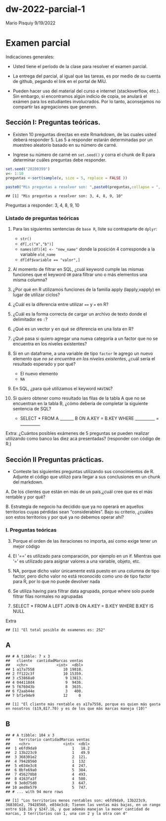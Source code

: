 dw-2022-parcial-1
================
Mario Pisquiy
9/19/2022

# Examen parcial

Indicaciones generales:

-   Usted tiene el período de la clase para resolver el examen parcial.

-   La entrega del parcial, al igual que las tareas, es por medio de su
    cuenta de github, pegando el link en el portal de MiU.

-   Pueden hacer uso del material del curso e internet (stackoverflow,
    etc.). Sin embargo, si encontramos algún indicio de copia, se
    anulará el exámen para los estudiantes involucrados. Por lo tanto,
    aconsejamos no compartir las agregaciones que generen.

## Sección I: Preguntas teóricas.

-   Existen 10 preguntas directas en este Rmarkdown, de las cuales usted
    deberá responder 5. Las 5 a responder estarán determinadas por un
    muestreo aleatorio basado en su número de carné.

-   Ingrese su número de carné en `set.seed()` y corra el chunk de R
    para determinar cuáles preguntas debe responder.

``` r
set.seed("20200399") 
v<- 1:10
preguntas <-sort(sample(v, size = 5, replace = FALSE ))

paste0("Mis preguntas a resolver son: ",paste0(preguntas,collapse = ", "))
```

    ## [1] "Mis preguntas a resolver son: 3, 4, 8, 9, 10"

Preguntas a responder: 3, 4, 8, 9, 10

### Listado de preguntas teóricas

1.  Para las siguientes sentencias de `base R`, liste su contraparte de
    `dplyr`:

    -   `str()`
    -   `df[,c("a","b")]`
    -   `names(df)[4] <- "new_name"` donde la posición 4 corresponde a
        la variable `old_name`
    -   `df[df$variable == "valor",]`

2.  Al momento de filtrar en SQL, ¿cuál keyword cumple las mismas
    funciones que el keyword `OR` para filtrar uno o más elementos una
    misma columna?

3.  ¿Por qué en R utilizamos funciones de la familia apply
    (lapply,vapply) en lugar de utilizar ciclos?

4.  ¿Cuál es la diferencia entre utilizar `==` y `=` en R?

5.  ¿Cuál es la forma correcta de cargar un archivo de texto donde el
    delimitador es `:`?

6.  ¿Qué es un vector y en qué se diferencia en una lista en R?

7.  ¿Qué pasa si quiero agregar una nueva categoría a un factor que no
    se encuentra en los niveles existentes?

8.  Si en un dataframe, a una variable de tipo `factor` le agrego un
    nuevo elemento que *no se encuentra en los niveles existentes*,
    ¿cuál sería el resultado esperado y por qué?

    -   El nuevo elemento
    -   `NA`

9.  En SQL, ¿para qué utilizamos el keyword `HAVING`?

10. Si quiero obtener como resultado las filas de la tabla A que no se
    encuentran en la tabla B, ¿cómo debería de completar la siguiente
    sentencia de SQL?

    -   SELECT \* FROM A \_\_\_\_\_\_\_ B ON A.KEY = B.KEY WHERE
        \_\_\_\_\_\_\_\_\_\_ = \_\_\_\_\_\_\_\_\_\_

Extra: ¿Cuántos posibles exámenes de 5 preguntas se pueden realizar
utilizando como banco las diez acá presentadas? (responder con código de
R.)

## Sección II Preguntas prácticas.

-   Conteste las siguientes preguntas utilizando sus conocimientos de R.
    Adjunte el código que utilizó para llegar a sus conclusiones en un
    chunk del markdown.

A. De los clientes que están en más de un país,¿cuál cree que es el más
rentable y por qué?

B. Estrategia de negocio ha decidido que ya no operará en aquellos
territorios cuyas pérdidas sean “considerables”. Bajo su criterio,
¿cuáles son estos territorios y por qué ya no debemos operar ahí?

### I. Preguntas teóricas

3.  Porque el orden de las iteraciones no importa, así como exige tener
    un mejor código

4.  El ‘==’ es utilizado para comparación, por ejemplo en un if.
    Mientras que ‘=’ es utilizado para asignar valores a una variable,
    objeto, etc.

5.  NA, porque dicho valor únicamente está puesto en una columna de tipo
    factor, pero dicho valor no está reconocido como uno de tipo factor
    para R, por lo que no puede devolver nada

6.  Se utiliza having para filtrar data agrupada, porque where solo
    puede filtrar filas normales no agrupadas

7.  SELECT \* FROM A LEFT JOIN B ON A.KEY = B.KEY WHERE B.KEY IS NULL

Extra

    ## [1] "El total posible de examenes es: 252"

## A

    ## # A tibble: 7 x 3
    ##   cliente  cantidadMarcas ventas
    ##   <chr>             <int>  <dbl>
    ## 1 a17a7558             10 19818.
    ## 2 ff122c3f             10 15359.
    ## 3 c53868a0              9 13813.
    ## 4 044118d4              9  9436.
    ## 5 f676043b              8  3635.
    ## 6 f2aab44e              3   400.
    ## 7 bf1e94e9             12     0

    ## [1] "El cliente más rentable es a17a7558, porque es quien más gasta en nosotros ($19,817.70) y es de los que más marcas maneja (10)"

## B

    ## # A tibble: 104 x 3
    ##    territorio cantidadMarcas ventas
    ##    <chr>               <int>  <dbl>
    ##  1 e6fd9da9                1   18.2
    ##  2 13b223c9                1   49.9
    ##  3 368301e2                2  121. 
    ##  4 79428560                1  132  
    ##  5 e034e3c8                4  247. 
    ##  6 0bfe69a0                5  384. 
    ##  7 456278b8                4  493. 
    ##  8 4163fa3f                4  580. 
    ##  9 3e0d75d0                3  647. 
    ## 10 aed8e579                5  747. 
    ## # ... with 94 more rows

    ## [1] "Los territorios menos rentables son: e6fd9da9, 13b223c9, 368301e2, 79428560, e034e3c8; Tienen las ventas más bajas, en un rango entre $18.16 y $247.16, y que además manejan la menor cantidad de marcas, 3 territorios con 1, una con 2 y la otra con 4"
